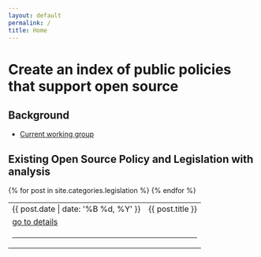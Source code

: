 ```yaml
---
layout: default
permalink: /
title: Home
---
```

# Create an index of public policies that support open source

## Background

  * [Current working group](https://wiki.opensource.org/bin/Main/Open+Source+Initiative+Working+Groups/PublicPolicyIP/)

## Existing Open Source Policy and Legislation with analysis
<table cellpadding="10">
    {% for post in site.categories.legislation %}
      <tr>
            <td>{{ post.date | date: '%B %d, %Y' }}</td>
            <td>{{ post.title }}</td>
      <tr>
            <td colspan="2"><a href="{{ site.baseurl }}{{ post.url }}">go to details</a></td>
      </tr>
      <tr>
            <td colspan="2"><hr></td>
      </tr>
    {% endfor %}